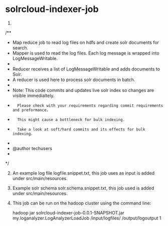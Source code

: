 solrcloud-indexer-job
=====================
1.
/**
 * Map reduce job to read log files on hdfs and create solr documents for search.
 * Mapper is used to read the log files. Each log message is wrapped into LogMessageWritable.
 * 
 * Reducer receives a list of LogMessageWritable and adds documents to Solr.
 * A reducer is used here to process solr documents in batch.
 * 
 * Note: This code commits and updates live solr index so changes are visible immedialtely.
 * 		 Please check with your requirements regarding commit requirements and preformance.
 * 		 This might cause a bottleneck for bulk indexing.
 * 		 Take a look at soft/hard commits and its effects for bulk indexing.
 * 
 * @author techusers
 *
 */

2. An example log file logfile.snippet.txt, this job uses as input is added under src/main/resources.
3. Example solr schema solr.schema.snippet.txt, this job used is added under src/main/resources.

4. This job can be run on the hadoop cluster using the command line:

	hadoop jar solrcloud-indexer-job-0.0.1-SNAPSHOT.jar  my.loganalyzer.LogAnalyzerLoadJob  /input/logfiles/ /output/logoutput 1

